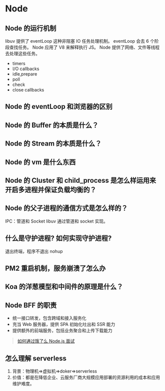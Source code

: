 # Node

## Node 的运行机制

libuv 提供了 eventLoop 这种非阻塞 IO 任务处理机制。
eventLoop 会去 6 个阶段查找任务。
Node 应用了 V8 来解释执行 JS。
Node 提供了网络、文件等线程去处理这些任务。

- timers
- I/O callbacks
- idle,prepare
- poll
- check
- close callbacks

## Node 的 eventLoop 和浏览器的区别

## Node 的 Buffer 的本质是什么？

## Node 的 Stream 的本质是什么？

## Node 的 vm 是什么东西

## Node 的 Cluster 和 child_process 是怎么样运用来开启多进程并保证负载均衡的？

## Node 的父子进程的通信方式是怎么样的？

IPC：管道和 Socket
libuv 通过管道和 socket 实现。

## 什么是守护进程? 如何实现守护进程?

退出终端，程序不退出
nohup

## PM2 重启机制，服务崩溃了怎么办

## Koa 的洋葱模型和中间件的原理是什么？

## Node BFF 的职责

- 统一接口转发，包含跨域和接入服务化
- 充当 Web 服务器，提供 SPA 初始化吐出和 SSR 能力
- 提供额外的前端服务，包括业务聚合和上传下载能力

> [如何通过饿了么 Node.js 面试](https://github.com/ElemeFE/node-interview/tree/master/sections/zh-cn)

## 怎么理解 serverless

1. 背景：物理机=>虚拟机=>doker=>serverless
2. 价值：都是在降低企业、云服务厂商大规模应用部署的资源利用的成本和应用维护难度。
